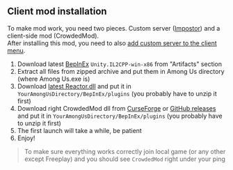 ## Client mod installation

To make mod work, you need two pieces. Custom server ([Impostor](https://github.com/Impostor/Impostor)) and a
client-side mod (CrowdedMod).
<br/>
After installing this mod, you need to
also [add custom server to the client menu](https://github.com/CrowdedMods/CrowdedMod/tree/master/docs/ServerSelection.md).

1. Download latest [BepInEx](https://builds.bepinex.dev/projects/bepinex_be) `Unity.IL2CPP-win-x86` from "Artifacts"
   section
2. Extract all files from zipped archive and put them in Among Us directory (where Among Us.exe is)
3. Download [latest Reactor.dll](https://github.com/NuclearPowered/Reactor/releases) and put it in
   `YourAmongUsDirectory/BepInEx/plugins` (you probably have to unzip it first)
4. Download right CrowdedMod dll from [CurseForge](https://www.curseforge.com/among-us/all-mods/crowdedmod/files)
   or [GitHub releases](https://github.com/CrowdedMods/CrowdedMod/releases) and put it in
   `YourAmongUsDirectory/BepInEx/plugins` (you probably have to unzip it first)
5. The first launch will take a while, be patient
6. Enjoy!

> To make sure everything works correctly join local game (or any other except Freeplay) and you should see `CrowdedMod`
> right under your ping